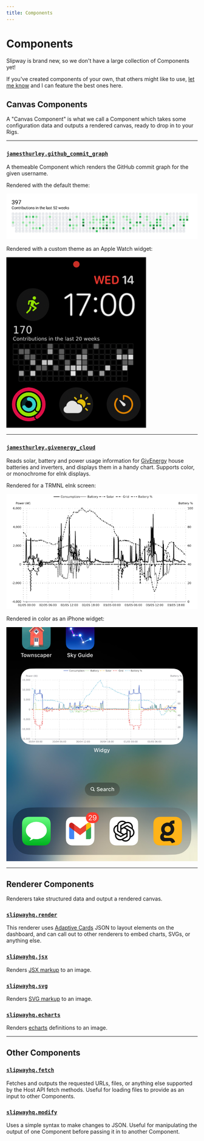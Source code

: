 ```yaml
---
title: Components
---
```


# Components

Slipway is brand new, so we don't have a large collection of Components yet!

If you've created components of your own, that others might like to use, [let me know](/community) and I can
feature the best ones here.

## Canvas Components

A "Canvas Component" is what we call a Component which takes some configuration data and outputs a rendered canvas, ready to drop
in to your Rigs.

---

### [`jamesthurley.github_commit_graph`](https://github.com/jamesthurley/slipway_github_commit_graph)

A themeable Component which renders the GitHub commit graph for the given username.

Rendered with the default theme:

![GitHub Commit Graph with Default Theme](img/rig-jamesthurley.github_commit_graph.png)

Rendered with a custom theme as an Apple Watch widget:

![GitHub Commit Graph with Default Theme](img/rig-jamesthurley.github_commit_graph-watchos.png)

---

### [`jamesthurley.givenergy_cloud`](https://github.com/jamesthurley/slipway_givenergy_cloud)

Reads solar, battery and power usage information for [GivEnergy](https://givenergy.co.uk/) house batteries and inverters,
and displays them in a handy chart. Supports color, or monochrome for eInk displays.

Rendered for a TRMNL eInk screen:

![GivEnergy Cloud Rig on TRMNL](img/rig-jamesthurley.givenergy_cloud-trmnl.png)

Rendered in color as an iPhone widget:

![GivEnergy Cloud Rig on iOS](img/rig-jamesthurley.givenergy_cloud-ios_widget.jpg)

---

## Renderer Components

Renderers take structured data and output a rendered canvas.

### [`slipwayhq.render`](https://github.com/slipwayhq/slipway_render)

This renderer uses [Adaptive Cards](https://adaptivecards.io/) JSON to layout elements on the dashboard, and can call out
to other renderers to embed charts, SVGs, or anything else.

### [`slipwayhq.jsx`](https://github.com/slipwayhq/slipway_jsx)

Renders [JSX markup](https://og-playground.vercel.app/) to an image.

### [`slipwayhq.svg`](https://github.com/slipwayhq/slipway_svg)

Renders [SVG markup](https://developer.mozilla.org/en-US/docs/Web/SVG) to an image.

### [`slipwayhq.echarts`](https://github.com/slipwayhq/slipway_echarts)

Renders [echarts](https://echarts.apache.org/examples/en/index.html) definitions to an image.

---

## Other Components

### [`slipwayhq.fetch`](https://github.com/slipwayhq/slipway_fetch)

Fetches and outputs the requested URLs, files, or anything else supported by the Host API fetch methods.
Useful for loading files to provide as an input to other Components.

### [`slipwayhq.modify`](https://github.com/slipwayhq/slipway_modify)

Uses a simple syntax to make changes to JSON. Useful for manipulating the output of one Component before
passing it in to another Component.
